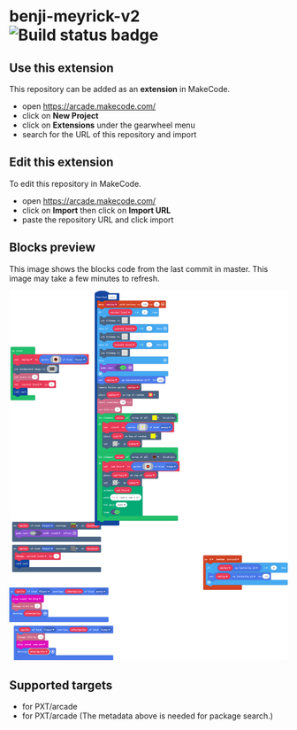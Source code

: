 # benji-meyrick-v2 ![Build status badge](https://github.com/benjimeyrick/benji-meyrick-v2/workflows/MakeCode/badge.svg)



## Use this extension

This repository can be added as an **extension** in MakeCode.

* open https://arcade.makecode.com/
* click on **New Project**
* click on **Extensions** under the gearwheel menu
* search for the URL of this repository and import

## Edit this extension

To edit this repository in MakeCode.

* open https://arcade.makecode.com/
* click on **Import** then click on **Import URL**
* paste the repository URL and click import

## Blocks preview

This image shows the blocks code from the last commit in master.
This image may take a few minutes to refresh.

![A rendered view of the blocks](https://github.com/benjimeyrick/benji-meyrick-v2/raw/master/.makecode/blocks.png)

## Supported targets

* for PXT/arcade
* for PXT/arcade
(The metadata above is needed for package search.)

